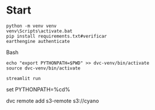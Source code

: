 
# Start
```
python -m venv venv
venv\Scripts\activate.bat
pip install requirements.txt#verificar
earthengine authenticate
```
Bash
```
echo "export PYTHONPATH=$PWD" >> dvc-venv/bin/activate
source dvc-venv/bin/activate
```

```
streamlit run
```

set PYTHONPATH=%cd%

dvc remote add s3-remote s3://cyano

